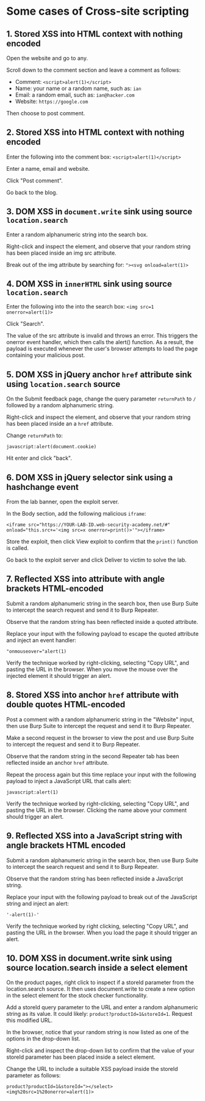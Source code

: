 # Some cases of Cross-site scripting

## 1. Stored XSS into HTML context with nothing encoded

Open the website and go to any. 

Scroll down to the comment section and leave a comment as follows:

- Comment: `<script>alert(1)</script>`
- Name: your name or a random name, such as: `ian`
- Email: a random email, such as: `ian@hacker.com`
- Website: `https://google.com`

Then choose to post comment.

## 2. Stored XSS into HTML context with nothing encoded

Enter the following into the comment box:
`<script>alert(1)</script>`

Enter a name, email and website.

Click "Post comment".

Go back to the blog.

## 3. DOM XSS in `document.write` sink using source `location.search`

Enter a random alphanumeric string into the search box.

Right-click and inspect the element, and observe that your random string has been placed inside an img src attribute.

Break out of the img attribute by searching for:
`"><svg onload=alert(1)>`

## 4. DOM XSS in `innerHTML` sink using source `location.search`

Enter the following into the into the search box:
`<img src=1 onerror=alert(1)>`

Click "Search".

The value of the src attribute is invalid and throws an error. This triggers the onerror event handler, which then calls the alert() function. As a result, the payload is executed whenever the user's browser attempts to load the page containing your malicious post.

## 5. DOM XSS in jQuery anchor `href` attribute sink using `location.search` source

On the Submit feedback page, change the query parameter `returnPath` to `/` followed by a random alphanumeric string.

Right-click and inspect the element, and observe that your random string has been placed inside an a `href` attribute.

Change `returnPath` to:

`javascript:alert(document.cookie)`

Hit enter and click "back".

## 6. DOM XSS in jQuery selector sink using a hashchange event

From the lab banner, open the exploit server.

In the Body section, add the following malicious `iframe`:

`<iframe src="https://YOUR-LAB-ID.web-security-academy.net/#" onload="this.src+='<img src=x onerror=print()>'"></iframe>`

Store the exploit, then click View exploit to confirm that the `print()` function is called.

Go back to the exploit server and click Deliver to victim to solve the lab.

## 7. Reflected XSS into attribute with angle brackets HTML-encoded

Submit a random alphanumeric string in the search box, then use Burp Suite to intercept the search request and send it to Burp Repeater.

Observe that the random string has been reflected inside a quoted attribute.

Replace your input with the following payload to escape the quoted attribute and inject an event handler:

`"onmouseover="alert(1)`

Verify the technique worked by right-clicking, selecting "Copy URL", and pasting the URL in the browser. When you move the mouse over the injected element it should trigger an alert.

## 8. Stored XSS into anchor `href` attribute with double quotes HTML-encoded

Post a comment with a random alphanumeric string in the "Website" input, then use Burp Suite to intercept the request and send it to Burp Repeater.

Make a second request in the browser to view the post and use Burp Suite to intercept the request and send it to Burp Repeater.

Observe that the random string in the second Repeater tab has been reflected inside an anchor `href` attribute.

Repeat the process again but this time replace your input with the following payload to inject a JavaScript URL that calls alert:

`javascript:alert(1)`

Verify the technique worked by right-clicking, selecting "Copy URL", and pasting the URL in the browser. Clicking the name above your comment should trigger an alert.

## 9. Reflected XSS into a JavaScript string with angle brackets HTML encoded

Submit a random alphanumeric string in the search box, then use Burp Suite to intercept the search request and send it to Burp Repeater.

Observe that the random string has been reflected inside a JavaScript string.

Replace your input with the following payload to break out of the JavaScript string and inject an alert:

`'-alert(1)-'`

Verify the technique worked by right clicking, selecting "Copy URL", and pasting the URL in the browser. When you load the page it should trigger an alert.

## 10. DOM XSS in document.write sink using source location.search inside a select element

On the product pages, right click to inspect if a storeId parameter from the location.search source. It then uses document.write to create a new option in the select element for the stock checker functionality.

Add a storeId query parameter to the URL and enter a random alphanumeric string as its value. It could likely: `product?productId=1&storeId=1`. Request this modified URL.

In the browser, notice that your random string is now listed as one of the options in the drop-down list.

Right-click and inspect the drop-down list to confirm that the value of your storeId parameter has been placed inside a select element.

Change the URL to include a suitable XSS payload inside the storeId parameter as follows:

`product?productId=1&storeId="></select><img%20src=1%20onerror=alert(1)>`
